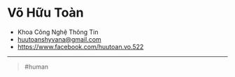 # Võ Hữu Toàn

- Khoa Công Nghệ Thông Tin
- huutoanshyvana@gmail.com
- https://www.facebook.com/huutoan.vo.522

---
> #human

